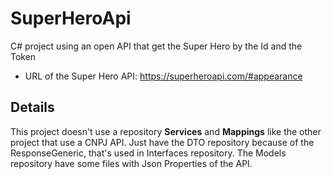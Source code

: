 # SuperHeroApi
C# project using an open API that get the Super Hero by the Id and the Token
- URL of the Super Hero API: https://superheroapi.com/#appearance
## Details
This project doesn't use a repository **Services** and **Mappings** like the other project that use a CNPJ API. Just have the DTO repository because of the ResponseGeneric, that's used in Interfaces repository. The Models repository have some files with Json Properties of the API. 
